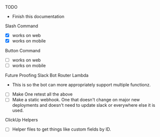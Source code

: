 TODO

* Finish this documentation

Slash Command
- [x] works on web
- [x] works on mobile

Button Command
- [ ] works on web
- [ ] works on mobile

Future Proofing
Slack Bot Router Lambda
* This is so the bot can more appropriately support multiple functionz.

- [ ] Make One retest all the above
- [ ] Make a static webhook. One that doesn't change on major new deployments and doesn't need to update slack or everywhere else it is used.

ClickUp Helpers
- [ ] Helper files to get things like custom fields by ID.
